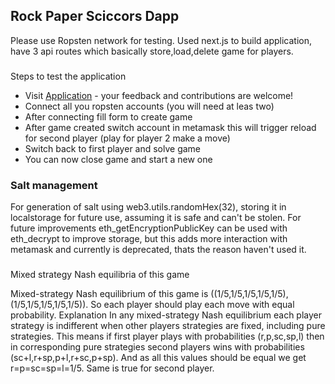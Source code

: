 ## Rock Paper Sciccors Dapp

Please use Ropsten network for testing. Used next.js to build application, have 3 api routes which basically store,load,delete game for players.

###
Steps to test the application

* Visit [Application](https://rock-papers-scissors-dapp.vercel.app/) - your feedback and contributions are welcome!
* Connect all you ropsten accounts (you will need at leas two)
* After connecting fill form to create game
* After game created switch account in metamask this will trigger reload for second player (play for player 2 make a move)
* Switch back to first player and solve game
* You can now close game and start a new one

### Salt management
For generation of salt using web3.utils.randomHex(32), storing it in localstorage for future use, assuming it is safe and can't be stolen. 
For future improvements eth_getEncryptionPublicKey can be used with eth_decrypt to improve storage, but this adds more interaction with metamask and currently is deprecated, thats the reason haven't used it.

###
Mixed strategy Nash equilibria of this game

Mixed-strategy Nash equilibrium of this game is ((1/5,1/5,1/5,1/5,1/5),(1/5,1/5,1/5,1/5,1/5)). So each player should play each move with equal probability.
Explanation In any mixed-strategy Nash equilibrium each player strategy is indifferent when other players strategies are fixed, including pure strategies. 
This means if first player plays with probabilities (r,p,sc,sp,l) then in corresponding pure strategies second players wins 
with probabilities (sc+l,r+sp,p+l,r+sc,p+sp). And as all this values should be equal we get r=p=sc=sp=l=1/5. Same is true for second player.  